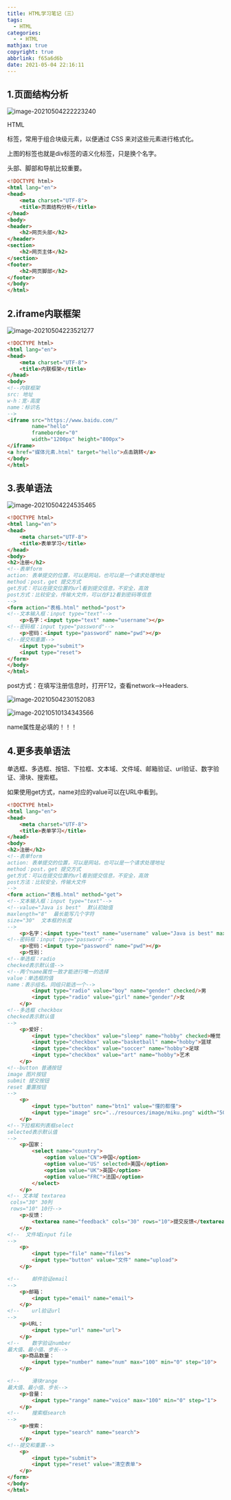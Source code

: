 ```yaml
---
title: HTML学习笔记（三）
tags:
  - HTML
categories:
  - - HTML
mathjax: true
copyright: true
abbrlink: f65a6d6b
date: 2021-05-04 22:16:11
---
```


## 1.页面结构分析

![image-20210504222223240](HTML学习笔记（三）/image-20210504222223240.png)

<!--more-->

HTML <div> 标签，常用于组合块级元素，以便通过 CSS 来对这些元素进行格式化。

上图的标签也就是div标签的语义化标签，只是换个名字。

头部、脚部和导航比较重要。

```html
<!DOCTYPE html>
<html lang="en">
<head>
    <meta charset="UTF-8">
    <title>页面结构分析</title>
</head>
<body>
<header>
    <h2>网页头部</h2>
</header>
<section>
    <h2>网页主体</h2>
</section>
<footer>
    <h2>网页脚部</h2>
</footer>
</body>
</html>
```

## 2.iframe内联框架

![image-20210504223521277](HTML学习笔记（三）/image-20210504223521277.png)

```html
<!DOCTYPE html>
<html lang="en">
<head>
    <meta charset="UTF-8">
    <title>内联框架</title>
</head>
<body>
<!--内联框架
src: 地址
w-h：宽-高度
name：标识名
-->
<iframe src="https://www.baidu.com/"
        name="hello"
        frameborder="0"
        width="1200px" height="800px">
</iframe>
<a href="媒体元素.html" target="hello">点击跳转</a>
</body>
</html>
```

## 3.表单语法

![image-20210504224535465](HTML学习笔记（三）/image-20210504224535465.png)

```html
<!DOCTYPE html>
<html lang="en">
<head>
    <meta charset="UTF-8">
    <title>表单学习</title>
</head>
<body>
<h2>注册</h2>
<!--表单form
action: 表单提交的位置，可以是网站，也可以是一个请求处理地址
method：post，get 提交方式
get方式：可以在提交位置的url看到提交信息，不安全，高效
post方式：比较安全，传输大文件，可以在F12看到密码等信息
-->
<form action="表格.html" method="post">
<!--文本输入框：input type="text"-->
    <p>名字：<input type="text" name="username"></p>
<!--密码框：input type="password"-->
    <p>密码：<input type="password" name="pwd"></p>
<!--提交和重置-->
    <input type="submit">
    <input type="reset">
</form>
</body>
</html>
```

post方式：在填写注册信息时，打开F12，查看network-->Headers.

![image-20210504230152083](HTML学习笔记（三）/image-20210504230152083.png)

![image-20210510134343566](HTML学习笔记（三）/image-20210510134343566.png)

name属性是必填的！！！

## 4.更多表单语法

单选框、多选框、按钮、下拉框、文本域、文件域、邮箱验证、url验证、数字验证、滑块、搜索框。

如果使用get方式，name对应的value可以在URL中看到。

```html
<!DOCTYPE html>
<html lang="en">
<head>
    <meta charset="UTF-8">
    <title>表单学习</title>
</head>
<body>
<h2>注册</h2>
<!--表单form
action: 表单提交的位置，可以是网站，也可以是一个请求处理地址
method：post，get 提交方式
get方式：可以在提交位置的url看到提交信息，不安全，高效
post方法：比较安全，传输大文件
-->
<form action="表格.html" method="get">
<!--文本输入框：input type="text"-->
<!--value="Java is best"  默认初始值
maxlength="8"  最长能写几个字符
size="30"  文本框的长度
-->
    <p>名字：<input type="text" name="username" value="Java is best" maxlength="8" size="30"></p>
<!--密码框：input type="password"-->
    <p>密码：<input type="password" name="pwd"></p>
    <p>性别：
<!--单选框：radio
checked表示默认值-->
<!--两个name属性一致才能进行唯一的选择
value：单选框的值
name：表示组名。同组只能选一个-->
        <input type="radio" value="boy" name="gender" checked/>男
        <input type="radio" value="girl" name="gender"/>女
    </p>
<!--多选框 checkbox
checked表示默认值
-->
    <p>爱好：
        <input type="checkbox" value="sleep" name="hobby" checked>睡觉
        <input type="checkbox" value="basketball" name="hobby">篮球
        <input type="checkbox" value="soccer" name="hobby">足球
        <input type="checkbox" value="art" name="hobby">艺术
    </p>
<!--button 普通按钮
image 图片按钮
submit 提交按钮
reset 重置按钮
-->
    <p>
        <input type="button" name="btn1" value="懂的都懂">
        <input type="image" src="../resources/image/miku.png" width="50" height="80">
    </p>
<!--下拉框和列表框select
selected表示默认值
-->
    <p>国家：
        <select name="country">
            <option value="CN">中国</option>
            <option value="US" selected>美国</option>
            <option value="UK">英国</option>
            <option value="FRC">法国</option>
        </select>
    </p>
<!-- 文本域 textarea
 cols="30" 30列
 rows="10" 10行-->
    <p>反馈：
        <textarea name="feedback" cols="30" rows="10">提交反馈</textarea>
    </p>
<!--  文件域input file
-->
    <p>
        <input type="file" name="files">
        <input type="button" value="文件" name="upload">
    </p>

<!--    邮件验证email
-->
    <p>邮箱：
        <input type="email" name="email">
    </p>
<!--    url验证url
-->
    <p>URL：
        <input type="url" name="url">
    </p>
<!--    数字验证number
最大值、最小值、步长-->
    <p>商品数量：
        <input type="number" name="num" max="100" min="0" step="10">
    </p>

<!--    滑块range
最大值、最小值、步长-->
    <p>音量：
        <input type="range" name="voice" max="100" min="0" step="1">
    </p>
<!--    搜索框search
-->
    <p>搜索：
        <input type="search" name="search">
    </p>
<!--提交和重置-->
    <p>
        <input type="submit">
        <input type="reset" value="清空表单">
    </p>
</form>
</body>
</html>
```

